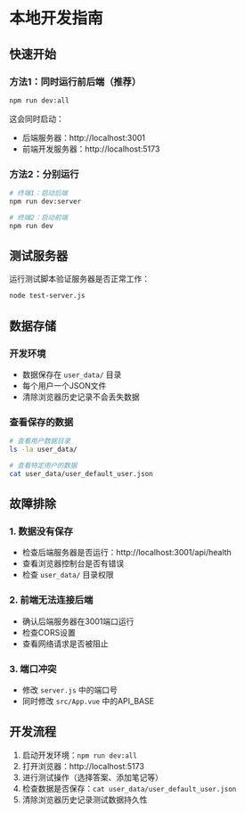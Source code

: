 # 本地开发指南

## 快速开始

### 方法1：同时运行前后端（推荐）
```bash
npm run dev:all
```
这会同时启动：
- 后端服务器：http://localhost:3001
- 前端开发服务器：http://localhost:5173

### 方法2：分别运行
```bash
# 终端1：启动后端
npm run dev:server

# 终端2：启动前端
npm run dev
```

## 测试服务器

运行测试脚本验证服务器是否正常工作：
```bash
node test-server.js
```

## 数据存储

### 开发环境
- 数据保存在 `user_data/` 目录
- 每个用户一个JSON文件
- 清除浏览器历史记录不会丢失数据

### 查看保存的数据
```bash
# 查看用户数据目录
ls -la user_data/

# 查看特定用户的数据
cat user_data/user_default_user.json
```

## 故障排除

### 1. 数据没有保存
- 检查后端服务器是否运行：http://localhost:3001/api/health
- 查看浏览器控制台是否有错误
- 检查 `user_data/` 目录权限

### 2. 前端无法连接后端
- 确认后端服务器在3001端口运行
- 检查CORS设置
- 查看网络请求是否被阻止

### 3. 端口冲突
- 修改 `server.js` 中的端口号
- 同时修改 `src/App.vue` 中的API_BASE

## 开发流程

1. 启动开发环境：`npm run dev:all`
2. 打开浏览器：http://localhost:5173
3. 进行测试操作（选择答案、添加笔记等）
4. 检查数据是否保存：`cat user_data/user_default_user.json`
5. 清除浏览器历史记录测试数据持久性
